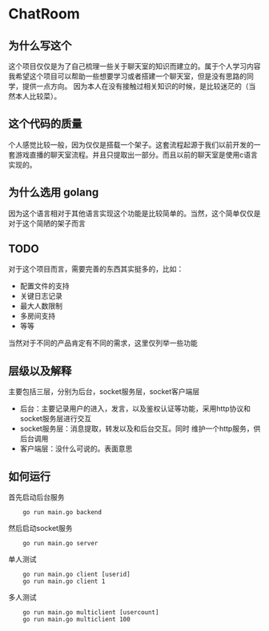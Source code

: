 # ChatRoom

## 为什么写这个
这个项目仅仅是为了自己梳理一些关于聊天室的知识而建立的。属于个人学习内容
我希望这个项目可以帮助一些想要学习或者搭建一个聊天室，但是没有思路的同学，提供一点方向。
因为本人在没有接触过相关知识的时候，是比较迷茫的（当然本人比较菜）。

## 这个代码的质量
个人感觉比较一般，因为仅仅是搭载一个架子。这套流程起源于我们以前开发的一套游戏直播的聊天室流程。并且只提取出一部分。而且以前的聊天室是使用c语言实现的。

## 为什么选用 golang
因为这个语言相对于其他语言实现这个功能是比较简单的。当然，这个简单仅仅是对于这个简陋的架子而言

## TODO
对于这个项目而言，需要完善的东西其实挺多的，比如：
+ 配置文件的支持
+ 关键日志记录
+ 最大人数限制
+ 多房间支持
+ 等等

当然对于不同的产品肯定有不同的需求，这里仅列举一些功能

## 层级以及解释
主要包括三层，分别为后台，socket服务层，socket客户端层
+ 后台：主要记录用户的进入，发言，以及鉴权认证等功能，采用http协议和socket服务层进行交互
+ socket服务层：消息提取，转发以及和后台交互。同时 维护一个http服务，供后台调用
+ 客户端层：没什么可说的。表面意思
  
## 如何运行
首先启动后台服务
```
    go run main.go backend 
```

然后启动socket服务
```
    go run main.go server
```
单人测试
```
    go run main.go client [userid]
    go run main.go client 1
```

多人测试
```
    go run main.go multiclient [usercount]
    go run main.go multiclient 100
```